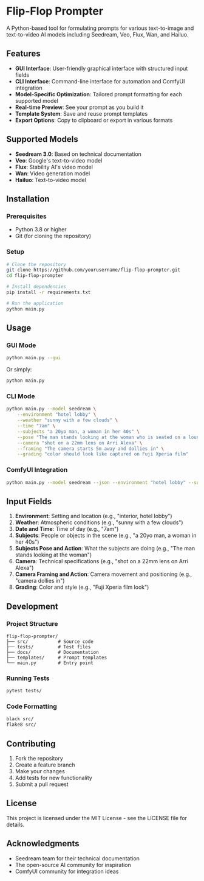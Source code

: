 # Flip-Flop Prompter

A Python-based tool for formulating prompts for various text-to-image and text-to-video AI models including Seedream, Veo, Flux, Wan, and Hailuo.

## Features

- **GUI Interface**: User-friendly graphical interface with structured input fields
- **CLI Interface**: Command-line interface for automation and ComfyUI integration
- **Model-Specific Optimization**: Tailored prompt formatting for each supported model
- **Real-time Preview**: See your prompt as you build it
- **Template System**: Save and reuse prompt templates
- **Export Options**: Copy to clipboard or export in various formats

## Supported Models

- **Seedream 3.0**: Based on technical documentation
- **Veo**: Google's text-to-video model
- **Flux**: Stability AI's video model
- **Wan**: Video generation model
- **Hailuo**: Text-to-video model

## Installation

### Prerequisites
- Python 3.8 or higher
- Git (for cloning the repository)

### Setup
```bash
# Clone the repository
git clone https://github.com/yourusername/flip-flop-prompter.git
cd flip-flop-prompter

# Install dependencies
pip install -r requirements.txt

# Run the application
python main.py
```

## Usage

### GUI Mode
```bash
python main.py --gui
```
Or simply:
```bash
python main.py
```

### CLI Mode
```bash
python main.py --model seedream \
    --environment "hotel lobby" \
    --weather "sunny with a few clouds" \
    --time "7am" \
    --subjects "a 20yo man, a woman in her 40s" \
    --pose "The man stands looking at the woman who is seated on a lounge" \
    --camera "shot on a 22mm lens on Arri Alexa" \
    --framing "The camera starts 5m away and dollies in" \
    --grading "color should look like captured on Fuji Xperia film"
```

### ComfyUI Integration
```bash
python main.py --model seedream --json --environment "hotel lobby" --subjects "20yo man" --pose "standing"
```

## Input Fields

1. **Environment**: Setting and location (e.g., "interior, hotel lobby")
2. **Weather**: Atmospheric conditions (e.g., "sunny with a few clouds")
3. **Date and Time**: Time of day (e.g., "7am")
4. **Subjects**: People or objects in the scene (e.g., "a 20yo man, a woman in her 40s")
5. **Subjects Pose and Action**: What the subjects are doing (e.g., "The man stands looking at the woman")
6. **Camera**: Technical specifications (e.g., "shot on a 22mm lens on Arri Alexa")
7. **Camera Framing and Action**: Camera movement and positioning (e.g., "camera dollies in")
8. **Grading**: Color and style (e.g., "Fuji Xperia film look")

## Development

### Project Structure
```
flip-flop-prompter/
├── src/           # Source code
├── tests/         # Test files
├── docs/          # Documentation
├── templates/     # Prompt templates
└── main.py        # Entry point
```

### Running Tests
```bash
pytest tests/
```

### Code Formatting
```bash
black src/
flake8 src/
```

## Contributing

1. Fork the repository
2. Create a feature branch
3. Make your changes
4. Add tests for new functionality
5. Submit a pull request

## License

This project is licensed under the MIT License - see the LICENSE file for details.

## Acknowledgments

- Seedream team for their technical documentation
- The open-source AI community for inspiration
- ComfyUI community for integration ideas

